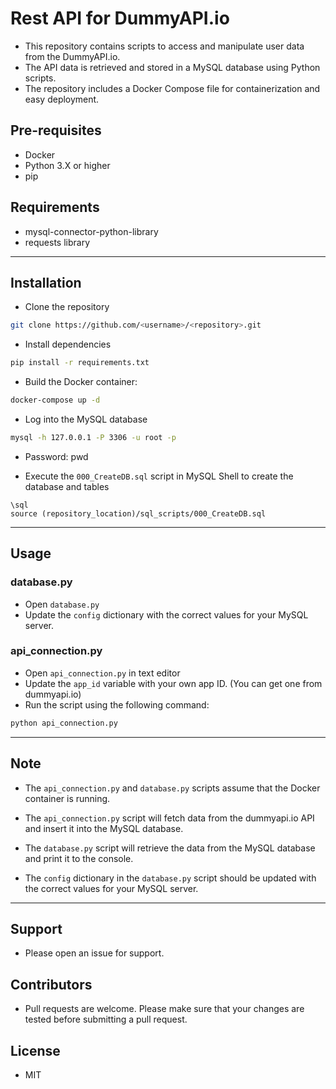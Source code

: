 # Rest API for DummyAPI.io

- This repository contains scripts to access and manipulate user data from the DummyAPI.io.
- The API data is retrieved and stored in a MySQL database using Python scripts.
- The repository includes a Docker Compose file for containerization and easy deployment.

## Pre-requisites

- Docker
- Python 3.X or higher
- pip

## Requirements

- mysql-connector-python-library
- requests library

---

## Installation

- Clone the repository

```bash
git clone https://github.com/<username>/<repository>.git
```

- Install dependencies

```bash
pip install -r requirements.txt
```

- Build the Docker container:

```bash
docker-compose up -d
```

- Log into the MySQL database

```bash
mysql -h 127.0.0.1 -P 3306 -u root -p
```

- Password: pwd

- Execute the `000_CreateDB.sql` script in MySQL Shell to create the database and tables

```mysql-shell
\sql
source (repository_location)/sql_scripts/000_CreateDB.sql
```

---

## Usage

### database.py

- Open `database.py`
- Update the `config` dictionary with the correct values for your MySQL server.

### api_connection.py

- Open `api_connection.py` in text editor
- Update the `app_id` variable with your own app ID. (You can get one from dummyapi.io)
- Run the script using the following command:

```bash
python api_connection.py
```

---

## Note

- The `api_connection.py` and `database.py` scripts assume that the Docker container is running.

- The `api_connection.py` script will fetch data from the dummyapi.io API and insert it into the MySQL database.

- The `database.py` script will retrieve the data from the MySQL database and print it to the console.

- The `config` dictionary in the `database.py` script should be updated with the correct values for your MySQL server.

---

## Support

- Please open an issue for support.

## Contributors

- Pull requests are welcome. Please make sure that your changes are tested before submitting a pull request.

## License

- MIT
